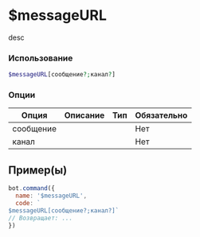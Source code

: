 # $messageURL
desc
### Использование
```php
$messageURL[сообщение?;канал?]
```

### Опции

| Опция | Описание | Тип | Обязательно |
|--------|-------------|------|----------|
| сообщение |  |  | Нет | 
| канал |  |  | Нет | 
## Пример(ы)

```javascript
bot.command({
  name: '$messageURL',
  code: `
$messageURL[сообщение?;канал?]`
// Возвращает: ...
})
```
